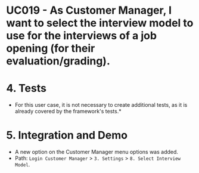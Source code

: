 # UC019 - As Customer Manager, I want to select the interview model to use for the interviews of a job opening (for their evaluation/grading).

# 4. Tests

* For this user case, it is not necessary to create additional tests, as it is already covered by the framework's tests.*

# 5. Integration and Demo 

* A new option on the Customer Manager menu options was added.
* Path: `Login Customer Manager` > `3. Settings`  > `8. Select Interview Model`.


